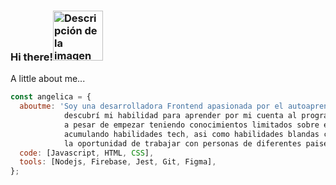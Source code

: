 ### Hi there!<img src="https://github.com/angy-Rin/angy-Rin/assets/72713821/fefc0439-67a6-4e35-86b3-a70e759835d0" width="80" alt="Descripción de la imagen">

A little about me...

```javascript
const angelica = {
  aboutme: 'Soy una desarrolladora Frontend apasionada por el autoaprendizaje. Durante el caótico 2021, 
            descubrí mi habilidad para aprender por mi cuenta al programar una red neuronal funcional,
            a pesar de empezar teniendo conocimientos limitados sobre el tema Desde entonces, fui 
            acumulando habilidades tech, asi como habilidades blandas como el trabajo en equipo al tener
            la oportunidad de trabajar con personas de diferentes paises',
  code: [Javascript, HTML, CSS],
  tools: [Nodejs, Firebase, Jest, Git, Figma],
};
```
<!--
**angy-Rin/angy-Rin** is a ✨ _special_ ✨ repository because its `README.md` (this file) appears on your GitHub profile.

Here are some ideas to get you started:

- 🔭 I’m currently working on ...
- 🌱 I’m currently learning ...
- 👯 I’m looking to collaborate on ...
- 🤔 I’m looking for help with ...
- 💬 Ask me about ...
- 📫 How to reach me: ...
- 😄 Pronouns: ...
- ⚡ Fun fact: ...
-->

